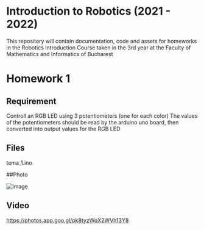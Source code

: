 # Introduction to Robotics (2021 - 2022)

This repository will contain documentation, code and assets for homeworks in the Robotics Introduction Course taken in the 3rd year at the Faculty of Mathematics and Informatics of Bucharest 


# Homework 1

## Requirement

Controll an RGB LED using 3 potentiometers (one for each color)
The values of the potentiometers should be read by the arduino uno board, then converted into output values for the RGB LED

## Files

tema_1.ino

##Photo

![image](https://user-images.githubusercontent.com/38132701/197337422-8c798450-c0f8-4650-82fb-f66a8862aeaa.png)

## Video
https://photos.app.goo.gl/pk8tyzWqX2WVh13Y8
